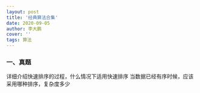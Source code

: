 ```yaml
---
layout: post
title: '经典算法合集'
date: 2020-09-05
author: 李大鹏
cover: ''
tags: 算法
---
```


### 一、真题

详细介绍快速排序的过程，什么情况下适用快速排序
当数据已经有序时候，应该采用哪种排序，复杂度多少
